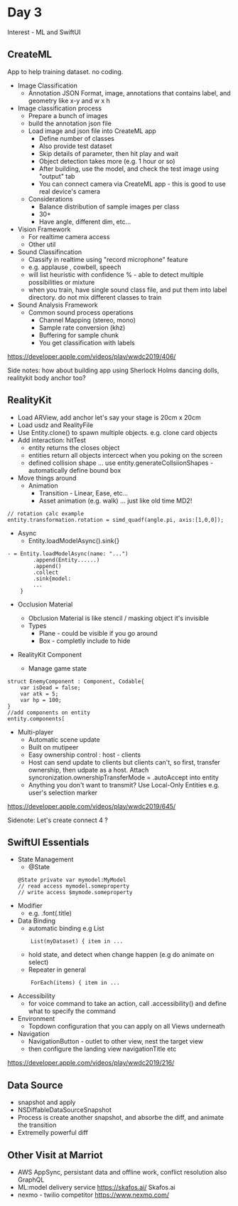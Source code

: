 # Day 3

Interest - ML and SwiftUI

## CreateML

App to help training dataset. no coding.

- Image Classification
	- Annotation JSON Format, image, annotations that contains label, and geometry like x-y and w x h
- Image classification process
	- Prepare a bunch of images
	- build the annotation json file
	- Load image and json file into CreateML app
		- Define number of classes
		- Also provide test dataset
		- Skip details of parameter, then hit play and wait
		- Object detection takes more (e.g. 1 hour or so)
		- After building, use the model, and check the test image using "output" tab
		- You can connect camera via CreateML app - this is good to use real device's camera
	- Considerations
		- Balance distribution of sample images per class
		- 30+
		- Have angle, different dim, etc...
- Vision Framework
	- For realtime camera access
	- Other util
- Sound Classifincation
	- Classify in realtime using "record microphone" feature
	- e.g. applause , cowbell, speech
	- will list heuristic with confidence % - able to detect multiple possibilities or mixture
	- when you train, have single sound class file, and put them into label directory. do not mix different classes to train
- Sound Analysis Framework
	- Common sound process operations
		- Channel Mapping (stereo, mono)
		- Sample rate conversion (khz)
		- Buffering for sample chunk
		- You get classification with labels

https://developer.apple.com/videos/play/wwdc2019/406/

Side notes: how about building app using Sherlock Holms dancing dolls, realitykit body anchor too?

## RealityKit

- Load ARView, add anchor let's say your stage is 20cm x 20cm
- Load usdz and RealityFile
- Use Entity.clone() to spawn multiple objects. e.g. clone card objects
- Add interaction: hitTest
	- entity returns the closes object
	- entities return all objects intercect when you poking on the screen
	- defined collision shape ... use entity.generateCollsiionShapes - automatically define bound box
- Move things around
	- Animation
		- Transition - Linear, Ease, etc...
		- Asset animation (e.g. walk) ... just like old time MD2!
```
// rotation calc example
entity.transformation.rotation = simd_quadf(angle.pi, axis:[1,0,0]);
```
- Async
	- Entity.loadModelAsync().sink{}
```
- = Entity.loadModelAsync(name: "...")
		.append(Entity......)
		.append()
		.collect
		.sink{model:
		...
	}
```

- Occlusion Material
	- Obclusion Material is like stencil / masking object it's invisible
	- Types
		- Plane - could be visible if you go around 
		- Box - completly include to hide

- RealityKit Component
	- Manage game state

```
struct EnemyComponent : Component, Codable{
	var isDead = false;
	var atk = 5;
	var hp = 100;
}
//add components on entity
entity.components[
```

- Multi-player
	- Automatic scene update
	- Built on mutipeer
	- Easy ownership control : host - clients
	- Host can send update to clients but clients can't, so first, transfer ownership, then udpate as a host. Attach syncronization.ownershipTransferMode = .autoAccept into entity
	- Anything you don't want to transmit? Use Local-Only Entities e.g. user's selection marker


https://developer.apple.com/videos/play/wwdc2019/645/


Sidenote: Let's create connect 4 ?

## SwiftUI Essentials

- State Management
	- @State 
	```
	@State private var mymodel:MyModel
	// read access mymodel.someproperty
	// write access $mymode.someproperty
	```
- Modifier
	- e.g. .font(.title)
- Data Binding
	- automatic binding e.g List
	```
		List(myDataset) { item in ...
	```
	- hold state, and detect when change happen (e.g do animate on select)
	- Repeater in general
	```
		ForEach(items) { item in ...
	```
- Accessibility
	- for voice command to take an action, call .accessibility() and define what to specify the command
- Environment
	- Topdown configuration that you can apply on all Views underneath
- Navigation
	- NavigationButton -  outlet to other view, nest the target view
	- then configure the landing view navigationTitle etc

https://developer.apple.com/videos/play/wwdc2019/216/

## Data Source

- snapshot and apply
- NSDiffableDataSourceSnapshot
- Process is create another snapshot, and absorbe the diff, and animate the transition
- Extremelly powerful diff

## Other Visit at Marriot

- AWS AppSync, persistant data and offline work, conflict resolution also GraphQL
- ML:model delivery service https://skafos.ai/ Skafos.ai
- nexmo - twilio competitor https://www.nexmo.com/ 

